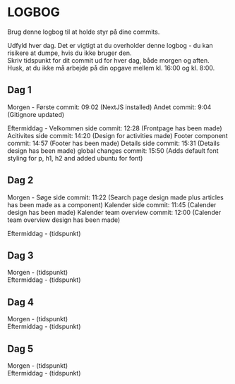 # LOGBOG

Brug denne logbog til at holde styr på dine commits.

Udfyld hver dag. Det er vigtigt at du overholder denne logbog - du kan risikere at dumpe, hvis du ikke bruger den.  
Skriv tidspunkt for dit commit ud for hver dag, både morgen og aften.  
Husk, at du ikke må arbejde på din opgave mellem kl. 16:00 og kl. 8:00.

## Dag 1

Morgen -
Første commit: 09:02 (NextJS installed)
Andet commit: 9:04 (Gitignore updated)

Eftermiddag -
Velkommen side commit: 12:28 (Frontpage has been made)
Acitivites side commit: 14:20 (Design for activities made)
Footer component commit: 14:57 (Footer has been made)
Details side commit: 15:31 (Details design has been made)
global changes commit: 15:50 (Adds default font styling for p, h1, h2 and added ubuntu for font)

## Dag 2

Morgen -
Søge side commit: 11:22 (Search page design made plus articles has been made as a component)
Kalender side commit: 11:45 (Calender design has been made)
Kalender team overview commit: 12:00 (Calender team overview design has been made)

Eftermiddag - (tidspunkt)

## Dag 3

Morgen - (tidspunkt)  
Eftermiddag - (tidspunkt)

## Dag 4

Morgen - (tidspunkt)  
Eftermiddag - (tidspunkt)

## Dag 5

Morgen - (tidspunkt)  
Eftermiddag - (tidspunkt)
